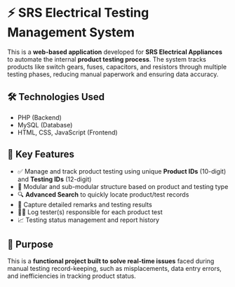 # ⚡ SRS Electrical Testing Management System

This is a **web-based application** developed for **SRS Electrical Appliances** to automate the internal **product testing process**. The system tracks products like switch gears, fuses, capacitors, and resistors through multiple testing phases, reducing manual paperwork and ensuring data accuracy.

## 🛠️ Technologies Used

* PHP (Backend)
* MySQL (Database)
* HTML, CSS, JavaScript (Frontend)

## 🎯 Key Features

* ✅ Manage and track product testing using unique **Product IDs** (10-digit) and **Testing IDs** (12-digit)
* 🧪 Modular and sub-modular structure based on product and testing type
* 🔍 **Advanced Search** to quickly locate product/test records
* 📝 Capture detailed remarks and testing results
* 👨‍🔧 Log tester(s) responsible for each product test
* 📈 Testing status management and report history

## 📌 Purpose

This is a **functional project built to solve real-time issues** faced during manual testing record-keeping, such as misplacements, data entry errors, and inefficiencies in tracking product status.

